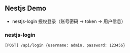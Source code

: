 ## Nestjs Demo

+ nestjs-login 授权登录（账号密码 -> token -> 用户信息）


### nestjs-login

```
[POST] /api/login {username: admin, password: 123456}
```